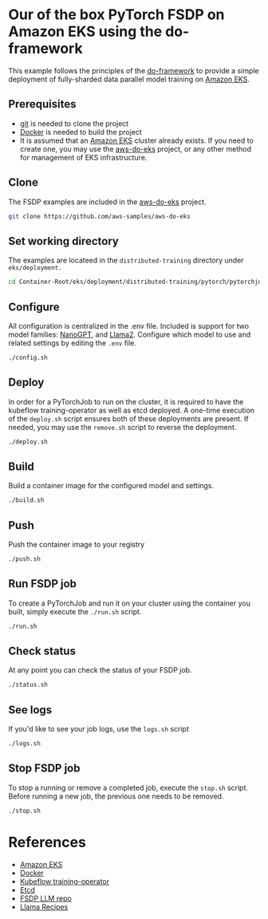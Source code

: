 # Our of the box PyTorch FSDP on Amazon EKS using the do-framework

This example follows the principles of the [do-framework](https://bit.ly/do-framework) to provide a simple deployment of fully-sharded data parallel model training on [Amazon EKS](https://aws.amazon.com/eks). 

## Prerequisites

* [git](https://git-scm.com/downloads) is needed to clone the project
* [Docker](https://docs.docker.com/get-docker/) is needed to build the project
* It is assumed that an [Amazon EKS](https://aws.amazon.com/eks) cluster already exists. If you need to create one, you may use the [aws-do-eks](https://bit.ly/do-eks) project, or any other method for management of EKS infrastructure. 

## Clone

The FSDP examples are included in the [aws-do-eks](https://bit.ly/do-eks) project.

```bash
git clone https://github.com/aws-samples/aws-do-eks
```

## Set working directory

The examples are locateed in the `distributed-training` directory under `eks/deployment.`

```bash
cd Container-Root/eks/deployment/distributed-training/pytorch/pytorchjob/fsdp
```

## Configure

All configuration is centralized in the .env file. Included is support for two model families: [NanoGPT](https://github.com/lessw2020/fsdp_llm), and [Llama2](https://github.com/facebookresearch/llama-recipes). Configure which model to use and related settings by editing the `.env` file.

```bash
./config.sh
```

## Deploy

In order for a PyTorchJob to run on the cluster, it is required to have the kubeflow training-operator as well as etcd deployed. A one-time execution of the `deploy.sh` script ensures both of these deployments are present. If needed, you may use the `remove.sh` script to reverse the deployment.

```bash
./deploy.sh
```

## Build

Build a container image for the configured model and settings.

```bash
./build.sh
```

## Push

Push the container image to your registry

```bash
./push.sh
```

## Run FSDP job

To create a PyTorchJob and run it on your cluster using the container you built, simply execute the `./run.sh` script.

```bash
./run.sh
```

## Check status

At any point you can check the status of your FSDP job.

```bash
./status.sh
```

## See logs

If you'd like to see your job logs, use the `logs.sh` script

```bash
./logs.sh
```

## Stop FSDP job

To stop a running or remove a completed job, execute the `stop.sh` script.
Before running a new job, the previous one needs to be removed. 

```
./stop.sh
```

# References

* [Amazon EKS](https://aws.amazon.com/eks)
* [Docker](https://www.docker.com)
* [Kubeflow training-operator](https://github.com/kubeflow/training-operator)
* [Etcd](https://etcd.io/)
* [FSDP LLM repo](https://github.com/lessw2020/fsdp_llm)
* [Llama Recipes](https://github.com/facebookresearch/llama-recipes)

